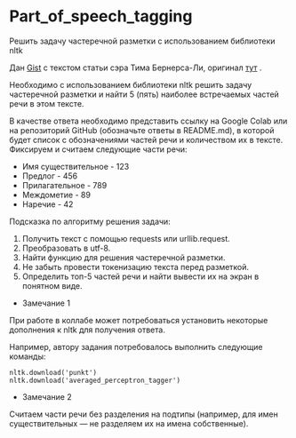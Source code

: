 # Part_of_speech_tagging
Решить задачу частеречной разметки с использованием библиотеки nltk

Дан <a href = https://gist.githubusercontent.com/nzhukov/b66c831ea88b4e5c4a044c952fb3e1ae/raw/7935e52297e2e85933e41d1fd16ed529f1e689f5/A%2520Brief%2520History%2520of%2520the%2520Web.txt>Gist</a> с текстом статьи сэра Тима Бернерса-Ли, оригинал <a href =https://www.w3.org/DesignIssues/TimBook-old/History.html>тут</a> .

<p>Необходимо с использованием библиотеки nltk решить задачу частеречной разметки и найти 5 (пять) наиболее встречаемых частей речи в этом тексте.</p>

<p>В качестве ответа необходимо представить ссылку на Google Colab или на репозиторий GitHub (обозначьте ответы в README.md), в которой будет список с обозначениями частей речи и количеством их в тексте. Фиксируем и считаем следующие части речи:</p>

- Имя существительное - 123
- Предлог - 456
- Прилагательное - 789
- Междометие - 89
- Наречие - 42

<p>Подсказка по алгоритму решения задачи:</p>

1. Получить текст с помощью requests или urllib.request.
2. Преобразовать в utf-8.
3. Найти функцию для решения частеречной разметки.
4. Не забыть провести токенизацию текста перед разметкой.
5. Определить топ-5 частей речи и найти вывести их на экран в понятном виде.




- Замечание 1

<p>При работе в коллабе может потребоваться установить некоторые дополнения к nltk для получения ответа.</p>
<p>Например, автору задания потребовалось выполнить следующие команды:</p>

```
nltk.download('punkt')
nltk.download('averaged_perceptron_tagger')
```

- Замечание 2

<p>Считаем части речи без разделения на подтипы (например, для имен существительных — не разделяем их на имена собственные).</p>